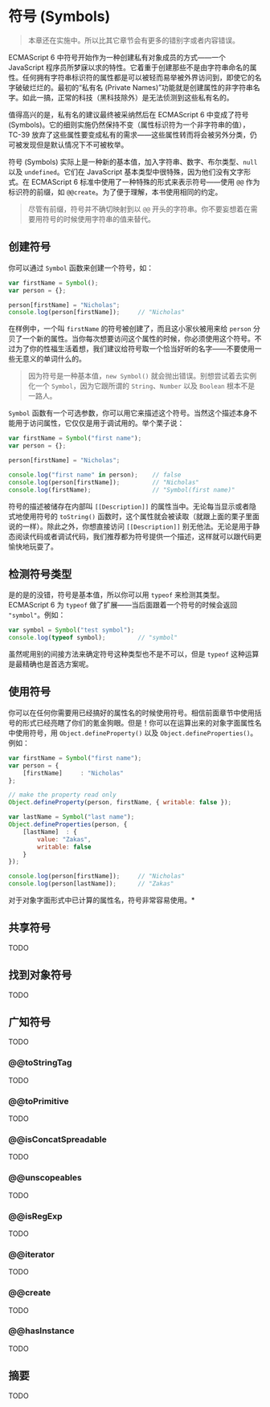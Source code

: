 # 符号 (Symbols)

> 本章还在实施中。所以比其它章节会有更多的错别字或者内容错误。

ECMAScript 6 中符号开始作为一种创建私有对象成员的方式——一个 JavaScript 程序员所梦寐以求的特性。它着重于创建那些不是由字符串命名的属性。任何拥有字符串标识符的属性都是可以被轻而易举被外界访问到，即使它的名字破破烂烂的。最初的“私有名 (Private Names)”功能就是创建属性的非字符串名字。如此一搞，正常的科技（黑科技除外）是无法侦测到这些私有名的。

值得高兴的是，私有名的建议最终被采纳然后在 ECMAScript 6 中变成了符号 (Symbols)。它的细则实施仍然保持不变（属性标识符为一个非字符串的值），TC-39 放弃了这些属性要变成私有的需求——这些属性转而将会被另外分类，仍可被发现但是默认情况下不可被枚举。

符号 (Symbols) 实际上是一种新的基本值，加入字符串、数字、布尔类型、`null` 以及 `undefined`。它们在 JavaScript 基本类型中很特殊，因为他们没有文字形式。在 ECMAScript 6 标准中使用了一种特殊的形式来表示符号——使用 `@@` 作为标识符的前缀，如 `@@create`。为了便于理解，本书使用相同的约定。

> 尽管有前缀，符号并不确切映射到以 `@@` 开头的字符串。你不要妄想着在需要用符号的时候使用字符串的值来替代。

## 创建符号

你可以通过 `Symbol` 函数来创建一个符号，如：

```javascript
var firstName = Symbol();
var person = {};

person[firstName] = "Nicholas";
console.log(person[firstName]);     // "Nicholas"
```

在样例中，一个叫 `firstName` 的符号被创建了，而且这小家伙被用来给 `person` 分贝了一个新的属性。当你每次想要访问这个属性的时候，你必须使用这个符号。不过为了你的性福生活着想，我们建议给符号取一个恰当好听的名字——不要使用一些无意义的单词什么的。

> 因为符号是一种基本值，`new Symbol()` 就会抛出错误。别想尝试着去实例化一个 `Symbol`，因为它跟所谓的 `String`、`Number` 以及 `Boolean` 根本不是一路人。

`Symbol` 函数有一个可选参数，你可以用它来描述这个符号。当然这个描述本身不能用于访问属性，它仅仅是用于调试用的。举个栗子说：

```javascript
var firstName = Symbol("first name");
var person = {};

person[firstName] = "Nicholas";

console.log("first name" in person);    // false
console.log(person[firstName]);         // "Nicholas"
console.log(firstName);                 // "Symbol(first name)"
```

符号的描述被储存在内部叫 `[[Description]]` 的属性当中。无论每当显示或者隐式地使用符号的 `toString()` 函数时，这个属性就会被读取（就跟上面的栗子里面说的一样）。除此之外，你想直接访问 `[[Description]]` 别无他法。无论是用于静态阅读代码或者调试代码，我们推荐都为符号提供一个描述，这样就可以跟代码更愉快地玩耍了。

## 检测符号类型

是的是的没错，符号是基本值，所以你可以用 `typeof` 来检测其类型。ECMAScript 6 为 `typeof` 做了扩展——当后面跟着一个符号的时候会返回 `"symbol"`。例如：

```javascript
var symbol = Symbol("test symbol");
console.log(typeof symbol);         // "symbol"
```

虽然呢用别的间接方法来确定符号这种类型也不是不可以，但是 `typeof` 这种运算是最精确也是首选方案呢。

## 使用符号

你可以在任何你需要用已经搞好的属性名的时候使用符号。相信前面章节中使用括号的形式已经亮瞎了你们的氪金狗眼。但是！你可以在运算出来的对象字面属性名中使用符号，用 `Object.defineProperty()` 以及 `Object.defineProperties()`。例如：

```javascript
var firstName = Symbol("first name");
var person = {
    [firstName]     : "Nicholas"
};

// make the property read only
Object.defineProperty(person, firstName, { writable: false });

var lastName = Symbol("last name");
Object.defineProperties(person, {
    [lastName]  : {
        value: "Zakas",
        writable: false
    }
});

console.log(person[firstName]);     // "Nicholas"
console.log(person[lastName]);      // "Zakas"
```

对于对象字面形式中已计算的属性名，符号非常容易使用。*

## 共享符号

TODO

## 找到对象符号

TODO

## 广知符号

TODO

### @@toStringTag

TODO

### @@toPrimitive

TODO

### @@isConcatSpreadable

TODO

### @@unscopeables

TODO

### @@isRegExp

TODO

### @@iterator

TODO

### @@create

TODO

### @@hasInstance

TODO

## 摘要

TODO
